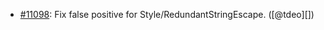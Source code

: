 * [#11098](https://github.com/rubocop/rubocop/issues/11098): Fix false positive for Style/RedundantStringEscape. ([@tdeo][])

